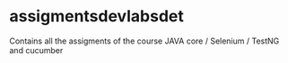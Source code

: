 # assigmentsdevlabsdet
Contains all the assigments of the course JAVA core / Selenium / TestNG and cucumber
